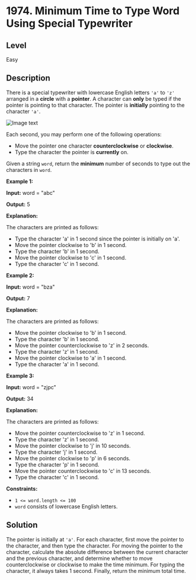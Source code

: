 # 1974. Minimum Time to Type Word Using Special Typewriter
## Level
Easy

## Description
There is a special typewriter with lowercase English letters `'a'` to `'z'` arranged in a **circle** with a **pointer**. A character can **only** be typed if the pointer is pointing to that character. The pointer is **initially** pointing to the character `'a'`.

![Image text](https://assets.leetcode.com/uploads/2021/07/31/chart.jpg)

Each second, you may perform one of the following operations:

* Move the pointer one character **counterclockwise** or **clockwise**.
* Type the character the pointer is **currently** on.

Given a string `word`, return the **minimum** number of seconds to type out the characters in `word`.

**Example 1:**

**Input:** word = "abc"

**Output:** 5

**Explanation:**

The characters are printed as follows:
- Type the character 'a' in 1 second since the pointer is initially on 'a'.
- Move the pointer clockwise to 'b' in 1 second.
- Type the character 'b' in 1 second.
- Move the pointer clockwise to 'c' in 1 second.
- Type the character 'c' in 1 second.

**Example 2:**

**Input:** word = "bza"

**Output:** 7

**Explanation:**

The characters are printed as follows:
- Move the pointer clockwise to 'b' in 1 second.
- Type the character 'b' in 1 second.
- Move the pointer counterclockwise to 'z' in 2 seconds.
- Type the character 'z' in 1 second.
- Move the pointer clockwise to 'a' in 1 second.
- Type the character 'a' in 1 second.

**Example 3:**

**Input:** word = "zjpc"

**Output:** 34

**Explanation:**

The characters are printed as follows:
- Move the pointer counterclockwise to 'z' in 1 second.
- Type the character 'z' in 1 second.
- Move the pointer clockwise to 'j' in 10 seconds.
- Type the character 'j' in 1 second.
- Move the pointer clockwise to 'p' in 6 seconds.
- Type the character 'p' in 1 second.
- Move the pointer counterclockwise to 'c' in 13 seconds.
- Type the character 'c' in 1 second.

**Constraints:**

* `1 <= word.length <= 100`
* `word` consists of lowercase English letters.

## Solution
The pointer is initially at `'a'`. For each character, first move the pointer to the character, and then type the character. For moving the pointer to the character, calculate the absolute difference between the current character and the previous character, and determine whether to move counterclockwise or clockwise to make the time minimum. For typing the character, it always takes 1 second. Finally, return the minimum total time.
